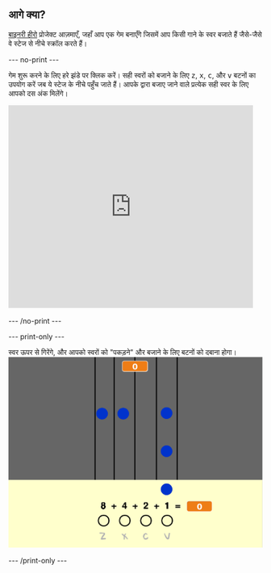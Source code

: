 ## आगे क्या?

[बाइनरी हीरो](https://projects.raspberrypi.org/en/projects/binary-hero?utm_source=pathway&utm_medium=whatnext&utm_campaign=projects) प्रोजेक्ट आज़माएँ, जहाँ आप एक गेम बनाएँगे जिसमें आप किसी गाने के स्वर बजाते हैं जैसे-जैसे वे स्टेज से नीचे स्क्रॉल करते हैं।

\--- no-print \---

गेम शुरू करने के लिए हरे झंडे पर क्लिक करें। सही स्वरों को बजाने के लिए <kbd>z</kbd>, <kbd>x</kbd>, <kbd>c</kbd>, और <kbd>v</kbd> बटनों का उपयोग करें जब ये स्टेज के नीचे पहुँच जाते हैं। आपके द्वारा बजाए जाने वाले प्रत्येक सही स्वर के लिए आपको दस अंक मिलेंगे।

<div class="scratch-preview">
  <iframe allowtransparency="true" width="485" height="402" src="https://scratch.mit.edu/projects/embed/259028053/?autostart=false" frameborder="0" scrolling="no"></iframe>
</div>

\--- /no-print \---

\--- print-only \---

स्वर ऊपर से गिरेंगे, और आपको स्वरों को "पकड़ने" और बजाने के लिए बटनों को दबाना होगा। ![शोकेस](images/binary-showcase.png)

\--- /print-only \---